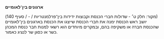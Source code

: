 **ארגונים בין־לאומיים**

(מקור: חלק ט׳ - שדולות חברי הכנסת וקבוצות ידידות בין־פרלמנטריות /  -  / סעיף 140)
יושב ראש הכנסת ימנה את חברי הכנסת שייצגו את הכנסת בארגונים בין־לאומיים שהכנסת חברה או משקיפה בהם, ובמקרים מיוחדים הוא רשאי למנות חבר כנסת המכהן כשר או כסגן שר לנציג כאמור.